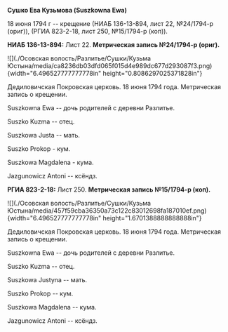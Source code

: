 **Сушко Ева Кузьмова (Suszkowna Ewa)**

18 июня 1794 г -- крещение (НИАБ 136-13-894, лист 22, №24/1794-р
(ориг)), (РГИА 823-2-18, лист 250, №15/1794-р (коп)).

**НИАБ 136-13-894:** Лист 22. **Метрическая запись №24/1794-р (ориг).**

![](./Осовская волость/Разлитье/Сушки/Кузьма Юстына/media/ca8236db03dfd065f015d4e989dc677d293087f3.png){width="6.496527777777778in"
height="0.8086297025371828in"}

Дедиловичская Покровская церковь. 18 июня 1794 года. Метрическая запись
о крещении.

Suszkowna Ewa -- дочь родителей с деревни Разлитье.

Suszko Kuzma -- отец.

Suszkowa Justa -- мать.

Suszko Prokop - кум.

Suszkowa Magdalena - кума.

Jazgunowicz Antoni -- ксёндз.

**РГИА 823-2-18:** Лист 250. **Метрическая запись №15/1794-р (коп).**

![](./Осовская волость/Разлитье/Сушки/Кузьма Юстына/media/457f59cba36350a73c122c83012698fa187010ef.png){width="6.496527777777778in"
height="1.6701388888888888in"}

Дедиловичская Покровская церковь. 18 июня 1794 года. Метрическая запись
о крещении.

Suszkowna Ewa -- дочь родителей с деревни Разлитье.

Suszko Kuzma -- отец.

Suszkowa Justyna -- мать.

Suszko Prokop -- кум.

Suszkowa Magdalena -- кума.

Jazgunowicz Antoni -- ксёндз.
